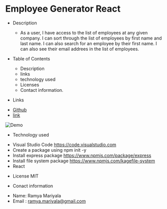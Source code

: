 # Employee Generator React
* Description 
   - As a user, I have access to the list of employees at any given company. I can sort through the list of employees by first name and last name. I can also search for an employee by their first name. I can also see their email addrees in the list of employees.

* Table of Contents
  - Description
  - links
  - technology used
  - Licenses
  - Contact information.

* Links
 - [Github](https://github.com/Ramyamariyala/react-Egenerator.git)
 - [link](https://ramyamariyala.github.io/react-Egenerator/)

 
 ![Demo]()


* Technology used
 - Visual Studio Code https://code.visualstudio.com
 - Create a package using npm init -y
 - Install express package https://www.npmjs.com/package/express
 - Install file system package https://www.npmjs.com/kagefile-system     
 - React

 * License
 MIT
 
* Conact information 
 - Name: Ramya Mariyala
 - Email : ramya.mariyala@gmail.com
 